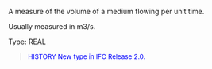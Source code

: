 ﻿A measure of the volume of a medium flowing per unit time.

Usually measured in m3/s.

Type: REAL

> <font size="-1" color="#0000FF">HISTORY New type in IFC Release 2.0.
</font>